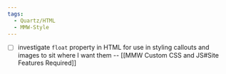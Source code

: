```yaml
---
tags:
  - Quartz/HTML
  - MMW-Style
---
```

- [ ] investigate `float` property in HTML for use in styling callouts and images to sit where I want them -- [[MMW Custom CSS and JS#Site Features Required]] 